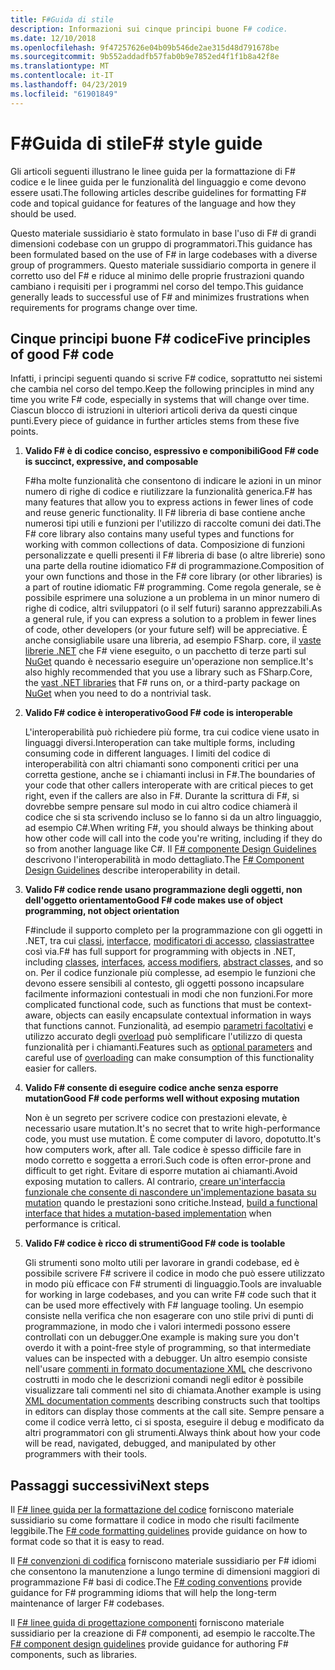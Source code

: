 ```yaml
---
title: F#Guida di stile
description: Informazioni sui cinque principi buone F# codice.
ms.date: 12/10/2018
ms.openlocfilehash: 9f47257626e04b09b546de2ae315d48d791678be
ms.sourcegitcommit: 9b552addadfb57fab0b9e7852ed4f1f1b8a42f8e
ms.translationtype: MT
ms.contentlocale: it-IT
ms.lasthandoff: 04/23/2019
ms.locfileid: "61901849"
---
```

# <a name="f-style-guide"></a><span data-ttu-id="718f7-103">F#Guida di stile</span><span class="sxs-lookup"><span data-stu-id="718f7-103">F# style guide</span></span>

<span data-ttu-id="718f7-104">Gli articoli seguenti illustrano le linee guida per la formattazione di F# codice e le linee guida per le funzionalità del linguaggio e come devono essere usati.</span><span class="sxs-lookup"><span data-stu-id="718f7-104">The following articles describe guidelines for formatting F# code and topical guidance for features of the language and how they should be used.</span></span>

<span data-ttu-id="718f7-105">Questo materiale sussidiario è stato formulato in base l'uso di F# di grandi dimensioni codebase con un gruppo di programmatori.</span><span class="sxs-lookup"><span data-stu-id="718f7-105">This guidance has been formulated based on the use of F# in large codebases with a diverse group of programmers.</span></span> <span data-ttu-id="718f7-106">Questo materiale sussidiario comporta in genere il corretto uso del F# e riduce al minimo delle proprie frustrazioni quando cambiano i requisiti per i programmi nel corso del tempo.</span><span class="sxs-lookup"><span data-stu-id="718f7-106">This guidance generally leads to successful use of F# and minimizes frustrations when requirements for programs change over time.</span></span>

## <a name="five-principles-of-good-f-code"></a><span data-ttu-id="718f7-107">Cinque principi buone F# codice</span><span class="sxs-lookup"><span data-stu-id="718f7-107">Five principles of good F# code</span></span>

<span data-ttu-id="718f7-108">Infatti, i principi seguenti quando si scrive F# codice, soprattutto nei sistemi che cambia nel corso del tempo.</span><span class="sxs-lookup"><span data-stu-id="718f7-108">Keep the following principles in mind any time you write F# code, especially in systems that will change over time.</span></span> <span data-ttu-id="718f7-109">Ciascun blocco di istruzioni in ulteriori articoli deriva da questi cinque punti.</span><span class="sxs-lookup"><span data-stu-id="718f7-109">Every piece of guidance in further articles stems from these five points.</span></span>

1. <span data-ttu-id="718f7-110">**Valido F# è di codice conciso, espressivo e componibili**</span><span class="sxs-lookup"><span data-stu-id="718f7-110">**Good F# code is succinct, expressive, and composable**</span></span>

    <span data-ttu-id="718f7-111">F#ha molte funzionalità che consentono di indicare le azioni in un minor numero di righe di codice e riutilizzare la funzionalità generica.</span><span class="sxs-lookup"><span data-stu-id="718f7-111">F# has many features that allow you to express actions in fewer lines of code and reuse generic functionality.</span></span> <span data-ttu-id="718f7-112">Il F# libreria di base contiene anche numerosi tipi utili e funzioni per l'utilizzo di raccolte comuni dei dati.</span><span class="sxs-lookup"><span data-stu-id="718f7-112">The F# core library also contains many useful types and functions for working with common collections of data.</span></span> <span data-ttu-id="718f7-113">Composizione di funzioni personalizzate e quelli presenti il F# libreria di base (o altre librerie) sono una parte della routine idiomatico F# di programmazione.</span><span class="sxs-lookup"><span data-stu-id="718f7-113">Composition of your own functions and those in the F# core library (or other libraries) is a part of routine idiomatic F# programming.</span></span> <span data-ttu-id="718f7-114">Come regola generale, se è possibile esprimere una soluzione a un problema in un minor numero di righe di codice, altri sviluppatori (o il self futuri) saranno apprezzabili.</span><span class="sxs-lookup"><span data-stu-id="718f7-114">As a general rule, if you can express a solution to a problem in fewer lines of code, other developers (or your future self) will be appreciative.</span></span> <span data-ttu-id="718f7-115">È anche consigliabile usare una libreria, ad esempio FSharp. core, il [vaste librerie .NET](../../../api/index.md) che F# viene eseguito, o un pacchetto di terze parti sul [NuGet](https://www.nuget.org/) quando è necessario eseguire un'operazione non semplice.</span><span class="sxs-lookup"><span data-stu-id="718f7-115">It's also highly recommended that you use a library such as FSharp.Core, the [vast .NET libraries](../../../api/index.md) that F# runs on, or a third-party package on [NuGet](https://www.nuget.org/) when you need to do a nontrivial task.</span></span>

2. <span data-ttu-id="718f7-116">**Valido F# codice è interoperativo**</span><span class="sxs-lookup"><span data-stu-id="718f7-116">**Good F# code is interoperable**</span></span>

    <span data-ttu-id="718f7-117">L'interoperabilità può richiedere più forme, tra cui codice viene usato in linguaggi diversi.</span><span class="sxs-lookup"><span data-stu-id="718f7-117">Interoperation can take multiple forms, including consuming code in different languages.</span></span> <span data-ttu-id="718f7-118">I limiti del codice di interoperabilità con altri chiamanti sono componenti critici per una corretta gestione, anche se i chiamanti inclusi in F#.</span><span class="sxs-lookup"><span data-stu-id="718f7-118">The boundaries of your code that other callers interoperate with are critical pieces to get right, even if the callers are also in F#.</span></span> <span data-ttu-id="718f7-119">Durante la scrittura di F#, si dovrebbe sempre pensare sul modo in cui altro codice chiamerà il codice che si sta scrivendo incluso se lo fanno si da un altro linguaggio, ad esempio C#.</span><span class="sxs-lookup"><span data-stu-id="718f7-119">When writing F#, you should always be thinking about how other code will call into the code you're writing, including if they do so from another language like C#.</span></span> <span data-ttu-id="718f7-120">Il [ F# componente Design Guidelines](component-design-guidelines.md) descrivono l'interoperabilità in modo dettagliato.</span><span class="sxs-lookup"><span data-stu-id="718f7-120">The [F# Component Design Guidelines](component-design-guidelines.md) describe interoperability in detail.</span></span>

3. <span data-ttu-id="718f7-121">**Valido F# codice rende usano programmazione degli oggetti, non dell'oggetto orientamento**</span><span class="sxs-lookup"><span data-stu-id="718f7-121">**Good F# code makes use of object programming, not object orientation**</span></span>

    <span data-ttu-id="718f7-122">F#include il supporto completo per la programmazione con gli oggetti in .NET, tra cui [classi](../language-reference/classes.md), [interfacce](../language-reference/interfaces.md), [modificatori di accesso](../language-reference/access-control.md), [classiastratte](../language-reference/abstract-classes.md)e così via.</span><span class="sxs-lookup"><span data-stu-id="718f7-122">F# has full support for programming with objects in .NET, including [classes](../language-reference/classes.md), [interfaces](../language-reference/interfaces.md), [access modifiers](../language-reference/access-control.md), [abstract classes](../language-reference/abstract-classes.md), and so on.</span></span> <span data-ttu-id="718f7-123">Per il codice funzionale più complesse, ad esempio le funzioni che devono essere sensibili al contesto, gli oggetti possono incapsulare facilmente informazioni contestuali in modi che non funzioni.</span><span class="sxs-lookup"><span data-stu-id="718f7-123">For more complicated functional code, such as functions that must be context-aware, objects can easily encapsulate contextual information in ways that functions cannot.</span></span> <span data-ttu-id="718f7-124">Funzionalità, ad esempio [parametri facoltativi](../language-reference/members/methods.md#optional-arguments) e utilizzo accurato degli [overload](../language-reference/members/methods.md#overloaded-methods) può semplificare l'utilizzo di questa funzionalità per i chiamanti.</span><span class="sxs-lookup"><span data-stu-id="718f7-124">Features such as [optional parameters](../language-reference/members/methods.md#optional-arguments) and careful use of [overloading](../language-reference/members/methods.md#overloaded-methods) can make consumption of this functionality easier for callers.</span></span>

4. <span data-ttu-id="718f7-125">**Valido F# consente di eseguire codice anche senza esporre mutation**</span><span class="sxs-lookup"><span data-stu-id="718f7-125">**Good F# code performs well without exposing mutation**</span></span>

    <span data-ttu-id="718f7-126">Non è un segreto per scrivere codice con prestazioni elevate, è necessario usare mutation.</span><span class="sxs-lookup"><span data-stu-id="718f7-126">It's no secret that to write high-performance code, you must use mutation.</span></span> <span data-ttu-id="718f7-127">È come computer di lavoro, dopotutto.</span><span class="sxs-lookup"><span data-stu-id="718f7-127">It's how computers work, after all.</span></span> <span data-ttu-id="718f7-128">Tale codice è spesso difficile fare in modo corretto e soggetta a errori.</span><span class="sxs-lookup"><span data-stu-id="718f7-128">Such code is often error-prone and difficult to get right.</span></span> <span data-ttu-id="718f7-129">Evitare di esporre mutation ai chiamanti.</span><span class="sxs-lookup"><span data-stu-id="718f7-129">Avoid exposing mutation to callers.</span></span> <span data-ttu-id="718f7-130">Al contrario, [creare un'interfaccia funzionale che consente di nascondere un'implementazione basata su mutation](conventions.md#performance) quando le prestazioni sono critiche.</span><span class="sxs-lookup"><span data-stu-id="718f7-130">Instead, [build a functional interface that hides a mutation-based implementation](conventions.md#performance) when performance is critical.</span></span>

5. <span data-ttu-id="718f7-131">**Valido F# codice è ricco di strumenti**</span><span class="sxs-lookup"><span data-stu-id="718f7-131">**Good F# code is toolable**</span></span>

    <span data-ttu-id="718f7-132">Gli strumenti sono molto utili per lavorare in grandi codebase, ed è possibile scrivere F# scrivere il codice in modo che può essere utilizzato in modo più efficace con F# strumenti di linguaggio.</span><span class="sxs-lookup"><span data-stu-id="718f7-132">Tools are invaluable for working in large codebases, and you can write F# code such that it can be used more effectively with F# language tooling.</span></span> <span data-ttu-id="718f7-133">Un esempio consiste nella verifica che non esagerare con uno stile privi di punti di programmazione, in modo che i valori intermedi possono essere controllati con un debugger.</span><span class="sxs-lookup"><span data-stu-id="718f7-133">One example is making sure you don't overdo it with a point-free style of programming, so that intermediate values can be inspected with a debugger.</span></span> <span data-ttu-id="718f7-134">Un altro esempio consiste nell'usare [commenti in formato documentazione XML](../language-reference/xml-documentation.md) che descrivono costrutti in modo che le descrizioni comandi negli editor è possibile visualizzare tali commenti nel sito di chiamata.</span><span class="sxs-lookup"><span data-stu-id="718f7-134">Another example is using [XML documentation comments](../language-reference/xml-documentation.md) describing constructs such that tooltips in editors can display those comments at the call site.</span></span> <span data-ttu-id="718f7-135">Sempre pensare a come il codice verrà letto, ci si sposta, eseguire il debug e modificato da altri programmatori con gli strumenti.</span><span class="sxs-lookup"><span data-stu-id="718f7-135">Always think about how your code will be read, navigated, debugged, and manipulated by other programmers with their tools.</span></span>

## <a name="next-steps"></a><span data-ttu-id="718f7-136">Passaggi successivi</span><span class="sxs-lookup"><span data-stu-id="718f7-136">Next steps</span></span>

<span data-ttu-id="718f7-137">Il [ F# linee guida per la formattazione del codice](formatting.md) forniscono materiale sussidiario su come formattare il codice in modo che risulti facilmente leggibile.</span><span class="sxs-lookup"><span data-stu-id="718f7-137">The [F# code formatting guidelines](formatting.md) provide guidance on how to format code so that it is easy to read.</span></span>

<span data-ttu-id="718f7-138">Il [ F# convenzioni di codifica](conventions.md) forniscono materiale sussidiario per F# idiomi che consentono la manutenzione a lungo termine di dimensioni maggiori di programmazione F# basi di codice.</span><span class="sxs-lookup"><span data-stu-id="718f7-138">The [F# coding conventions](conventions.md) provide guidance for F# programming idioms that will help the long-term maintenance of larger F# codebases.</span></span>

<span data-ttu-id="718f7-139">Il [ F# linee guida di progettazione componenti](component-design-guidelines.md) forniscono materiale sussidiario per la creazione di F# componenti, ad esempio le raccolte.</span><span class="sxs-lookup"><span data-stu-id="718f7-139">The [F# component design guidelines](component-design-guidelines.md) provide guidance for authoring F# components, such as libraries.</span></span>
